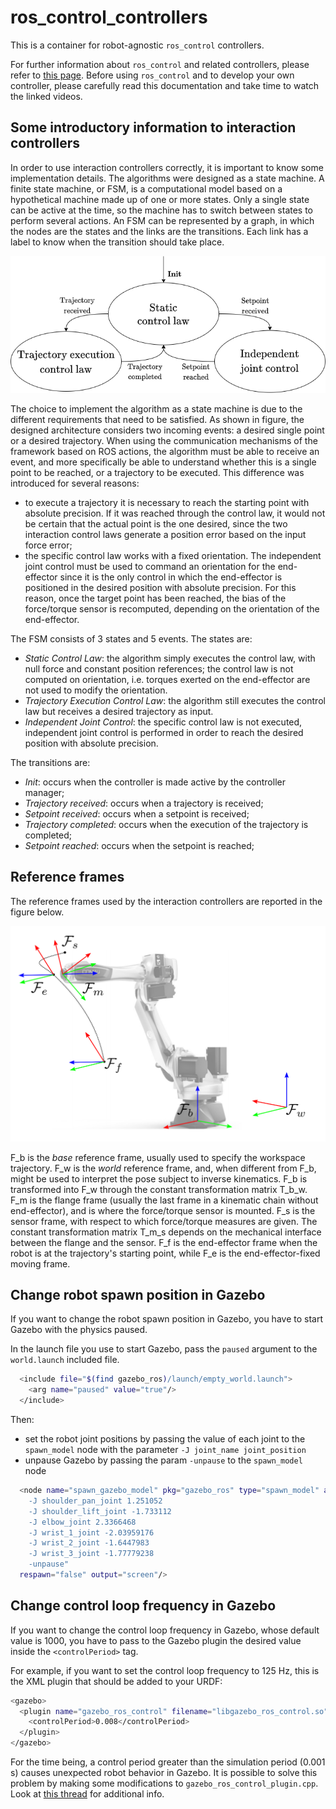 # ros_control_controllers

This is a container for robot-agnostic `ros_control` controllers.

For further information about `ros_control` and related controllers, please refer to [this page](http://wiki.ros.org/ros_control). Before using `ros_control` and to develop your own controller, please carefully read this documentation and take time to watch the linked videos.

## Some introductory information to interaction controllers

In order to use interaction controllers correctly, it is important to know some implementation details.
The algorithms were designed as a state machine. A finite state machine, or FSM, is a computational model based on a hypothetical machine made up of one or more states. Only a single state can be active at the time, so the machine has to switch between states to perform several actions. An FSM can be represented by a graph, in which the nodes are the states and the links are the transitions. Each link has a label to know when the transition should take place.

![image](state_machine.png)

The choice to implement the algorithm as a state machine is due to the different requirements that need to be satisfied. As shown in figure, the designed architecture considers two incoming events: a desired single point or a desired trajectory. When using the communication
mechanisms of the framework based on ROS actions, the algorithm must be able to receive an event, and more specifically be able to understand whether this is a single point to be reached, or a trajectory to be executed. This difference was introduced for several reasons:

* to execute a trajectory it is necessary to reach the starting point with absolute precision. If it was reached through the control law, it would not be certain that the actual point is the one desired, since the two interaction control laws generate a position error based on the input force error;
* the specific control law works with a fixed orientation. The independent joint control must be used to command an orientation for the end-effector since it is the only control in which the end-effector is positioned in the desired position with absolute precision. For this reason, once the target point has been reached, the bias of the force/torque sensor is recomputed, depending on the orientation of the end-effector.

The FSM consists of 3 states and 5 events. The states are:

* _Static Control Law_: the algorithm simply executes the control law, with null force and constant position references; the control law is not computed on orientation, i.e. torques exerted on the end-effector are not used to modify the orientation.
* _Trajectory Execution Control Law_: the algorithm still executes the control law but receives a desired trajectory as input.
* _Independent Joint Control_: the specific control law is not executed, independent joint control is performed in order to reach the desired position with absolute precision.

The transitions are:

* _Init_: occurs when the controller is made active by the controller manager;
* _Trajectory received_: occurs when a trajectory is received;
* _Setpoint received_: occurs when a setpoint is received;
* _Trajectory completed_: occurs when the execution of the trajectory is completed;
* _Setpoint reached_: occurs when the setpoint is reached;

## Reference frames

The reference frames used by the interaction controllers are reported in the figure below.

![image](reference_frames.png)

F_b is the *base* reference frame, usually used to specify the workspace trajectory. F_w is the *world* reference frame, and, when different from F_b, might be used to interpret the pose subject to inverse kinematics. F_b is transformed into F_w through the constant transformation matrix T_b_w. F_m is the flange frame (usually the last frame in a kinematic chain without end-effector), and is where the force/torque sensor is mounted. F_s is the sensor frame, with respect to which force/torque measures are given. The constant transformation matrix T_m_s depends on the mechanical interface between the flange and the sensor. F_f is the end-effector frame when the robot is at the trajectory's starting point, while F_e is the end-effector-fixed moving frame.

## Change robot spawn position in Gazebo

If you want to change the robot spawn position in Gazebo, you have to start Gazebo with the physics paused.

In the launch file you use to start Gazebo, pass the `paused` argument to the `world.launch` included file.

```bash
  <include file="$(find gazebo_ros)/launch/empty_world.launch">
    <arg name="paused" value="true"/>
  </include>
```

Then:

* set the robot joint positions by passing the value of each joint to the `spawn_model` node with the parameter `-J joint_name joint_position`
* unpause Gazebo by passing the param `-unpause` to the `spawn_model` node

```bash
  <node name="spawn_gazebo_model" pkg="gazebo_ros" type="spawn_model" args="-urdf -param robot_description -model robot -z 0.1
    -J shoulder_pan_joint 1.251052
    -J shoulder_lift_joint -1.733112
    -J elbow_joint 2.3366468
    -J wrist_1_joint -2.03959176
    -J wrist_2_joint -1.6447983
    -J wrist_3_joint -1.77779238
    -unpause"
  respawn="false" output="screen"/>
```

## Change control loop frequency in Gazebo

If you want to change the control loop frequency in Gazebo, whose default value is 1000, you have to pass to the Gazebo plugin the desired value inside the `<controlPeriod>` tag.

For example, if you want to set the control loop frequency to 125 Hz, this is the XML plugin that should be added to your URDF:

```bash
<gazebo>
  <plugin name="gazebo_ros_control" filename="libgazebo_ros_control.so">
    <controlPeriod>0.008</controlPeriod>
  </plugin>
</gazebo>
```

For the time being, a control period greater than the simulation period (0.001 s) causes unexpected robot behavior in Gazebo. It is possible to solve this problem by making some modifications to `gazebo_ros_control_plugin.cpp`. Look at [this thread](https://github.com/ros-simulation/gazebo_ros_pkgs/issues/125) for additional info.
